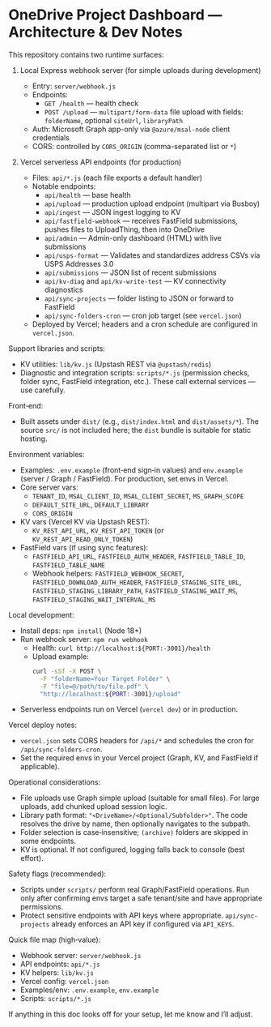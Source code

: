 # OneDrive Project Dashboard — Architecture & Dev Notes

This repository contains two runtime surfaces:

1) Local Express webhook server (for simple uploads during development)
   - Entry: `server/webhook.js`
   - Endpoints:
     - `GET /health` — health check
     - `POST /upload` — `multipart/form-data` file upload with fields: `folderName`, optional `siteUrl`, `libraryPath`
   - Auth: Microsoft Graph app-only via `@azure/msal-node` client credentials
   - CORS: controlled by `CORS_ORIGIN` (comma-separated list or `*`)

2) Vercel serverless API endpoints (for production)
   - Files: `api/*.js` (each file exports a default handler)
   - Notable endpoints:
     - `api/health` — base health
     - `api/upload` — production upload endpoint (multipart via Busboy)
     - `api/ingest` — JSON ingest logging to KV
     - `api/fastfield-webhook` — receives FastField submissions, pushes files to UploadThing, then into OneDrive
     - `api/admin` — Admin-only dashboard (HTML) with live submissions
     - `api/usps-format` — Validates and standardizes address CSVs via USPS Addresses 3.0
     - `api/submissions` — JSON list of recent submissions
     - `api/kv-diag` and `api/kv-write-test` — KV connectivity diagnostics
     - `api/sync-projects` — folder listing to JSON or forward to FastField
     - `api/sync-folders-cron` — cron job target (see `vercel.json`)
   - Deployed by Vercel; headers and a cron schedule are configured in `vercel.json`.

Support libraries and scripts:

- KV utilities: `lib/kv.js` (Upstash REST via `@upstash/redis`)
- Diagnostic and integration scripts: `scripts/*.js` (permission checks, folder sync, FastField integration, etc.). These call external services — use carefully.

Front‑end:

- Built assets under `dist/` (e.g., `dist/index.html` and `dist/assets/*`). The source `src/` is not included here; the `dist` bundle is suitable for static hosting.

Environment variables:

- Examples: `.env.example` (front‑end sign‑in values) and `env.example` (server / Graph / FastField). For production, set envs in Vercel.
- Core server vars:
  - `TENANT_ID`, `MSAL_CLIENT_ID`, `MSAL_CLIENT_SECRET`, `MS_GRAPH_SCOPE`
  - `DEFAULT_SITE_URL`, `DEFAULT_LIBRARY`
  - `CORS_ORIGIN`
- KV vars (Vercel KV via Upstash REST):
  - `KV_REST_API_URL`, `KV_REST_API_TOKEN` (or `KV_REST_API_READ_ONLY_TOKEN`)
- FastField vars (if using sync features):
  - `FASTFIELD_API_URL`, `FASTFIELD_AUTH_HEADER`, `FASTFIELD_TABLE_ID`, `FASTFIELD_TABLE_NAME`
  - Webhook helpers: `FASTFIELD_WEBHOOK_SECRET`, `FASTFIELD_DOWNLOAD_AUTH_HEADER`, `FASTFIELD_STAGING_SITE_URL`, `FASTFIELD_STAGING_LIBRARY_PATH`, `FASTFIELD_STAGING_WAIT_MS`, `FASTFIELD_STAGING_WAIT_INTERVAL_MS`

Local development:

- Install deps: `npm install` (Node 18+)
- Run webhook server: `npm run webhook`
  - Health: `curl http://localhost:${PORT:-3001}/health`
  - Upload example:
    ```bash
    curl -sSf -X POST \
      -F "folderName=Your Target Folder" \
      -F "file=@/path/to/file.pdf" \
      "http://localhost:${PORT:-3001}/upload"
    ```
- Serverless endpoints run on Vercel (`vercel dev`) or in production.

Vercel deploy notes:

- `vercel.json` sets CORS headers for `/api/*` and schedules the cron for `/api/sync-folders-cron`.
- Set the required envs in your Vercel project (Graph, KV, and FastField if applicable).

Operational considerations:

- File uploads use Graph simple upload (suitable for small files). For large uploads, add chunked upload session logic.
- Library path format: `"<DriveName>/<Optional/Subfolder>"`. The code resolves the drive by name, then optionally navigates to the subpath.
- Folder selection is case‑insensitive; `(archive)` folders are skipped in some endpoints.
- KV is optional. If not configured, logging falls back to console (best effort).

Safety flags (recommended):

- Scripts under `scripts/` perform real Graph/FastField operations. Run only after confirming envs target a safe tenant/site and have appropriate permissions.
- Protect sensitive endpoints with API keys where appropriate. `api/sync-projects` already enforces an API key if configured via `API_KEYS`.

Quick file map (high‑value):

- Webhook server: `server/webhook.js`
- API endpoints: `api/*.js`
- KV helpers: `lib/kv.js`
- Vercel config: `vercel.json`
- Examples/env: `.env.example`, `env.example`
- Scripts: `scripts/*.js`

If anything in this doc looks off for your setup, let me know and I’ll adjust.

